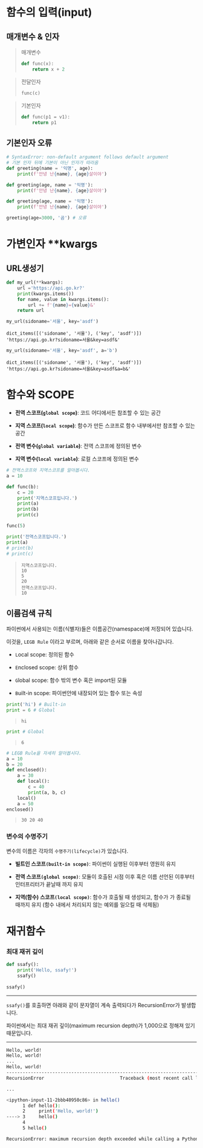 # 함수의 입력(input)

## 매개변수 & 인자 

> 매개변수
>
> ```python
> def func(x):
>     return x + 2
> ```

> 전달인자
>
> ```python
> func(c)
> ```

> 기본인자
>
> ```python
> def func(p1 = v1):
>     return p1
> ```

## 기본인자 오류

```python
# SyntaxError: non-default argument follows default argument
# 기본 인자 뒤에 기본이 아닌 인자가 따라옴
def greeting(name = '익명', age):
    print(f'안녕 난{name}, {age}살이야')
```

```python
def greeting(age, name = '익명'):
    print(f'안녕 난{name}, {age}살이야')
```

```python
def greeting(age, name = '익명'):
    print(f'안녕 난{name}, {age}살이야')
```

```python
greeting(age=3000, '곰') # 오류
```



# 가변인자 **kwargs

## URL생성기

```python
def my_url(**kwargs):
    url ='https://api.go.kr?'
    print(kwargs.items())
    for name, value in kwargs.items():
        url += f'{name}={value}&'
    return url

my_url(sidoname='서울', key='asdf')
```

```
dict_items([('sidoname', '서울'), ('key', 'asdf')])
'https://api.go.kr?sidoname=서울&key=asdf&'
```

```python
my_url(sidoname='서울', key='asdf', a='b')
```

```
dict_items([('sidoname', '서울'), ('key', 'asdf')])
'https://api.go.kr?sidoname=서울&key=asdf&a=b&'
```



# 함수와 SCOPE

* **전역 스코프(`global scope`)**: 코드 어디에서든 참조할 수 있는 공간
* **지역 스코프(`local scope`)**: 함수가 만든 스코프로 함수 내부에서만 참조할 수 있는 공간


* **전역 변수(`global variable`)**: 전역 스코프에 정의된 변수
* **지역 변수(`local variable`)**: 로컬 스코프에 정의된 변수

```python
# 전역스코프와 지역스코프를 알아봅시다.
a = 10

def func(b):
    c = 20
    print('지역스코프입니다.')
    print(a)
    print(b)
    print(c)

func(5)

print('전역스코프입니다.')
print(a)
# print(b)
# print(c)
```

>```
>지역스코프입니다.
>10
>5
>20
>전역스코프입니다.
>10
>```



## 이름검색 규칙

파이썬에서 사용되는 이름(식별자)들은 이름공간(namespace)에 저장되어 있습니다.

이것을, `LEGB Rule` 이라고 부르며, 아래와 같은 순서로 이름을 찾아나갑니다.

* `L`ocal scope: 정의된 함수


* `E`nclosed scope: 상위 함수 


* `G`lobal scope: 함수 밖의 변수 혹은 import된 모듈


* `B`uilt-in scope: 파이썬안에 내장되어 있는 함수 또는 속성

```python
print('hi') # Built-in
print = 6 # Global
```

> ```
> hi
> ```

```python
print # Global
```

> ```
> 6
> ```

```python
# LEGB Rule을 자세히 알아봅시다.
a = 10
b = 20
def enclosed():
    a = 30
    def local():
        c = 40
        print(a, b, c)
    local()
    a = 50
enclosed()
```

> ```
> 30 20 40
> ```

### 변수의 수명주기

변수의 이름은 각자의 `수명주기(lifecycle)`가 있습니다.

* **빌트인 스코프`(built-in scope)`**: 파이썬이 실행된 이후부터 영원히 유지


* **전역 스코프`(global scope)`**: 모듈이 호출된 시점 이후 혹은 이름 선언된 이후부터 인터프리터가 끝날때 까지 유지


* **지역(함수) 스코프`(local scope)`**: 함수가 호출될 때 생성되고, 함수가 가 종료될 때까지 유지 (함수 내에서 처리되지 않는 예외를 일으킬 때 삭제됨)



# 재귀함수

### 최대 재귀 깊이


```python
def ssafy():
    print('Hello, ssafy!')
    ssafy()
 
ssafy()
```
---

`ssafy()`를 호출하면 아래와 같이 문자열이 계속 출력되다가 RecursionError가 발생합니다.

파이썬에서는 최대 재귀 깊이(maximum recursion depth)가 1,000으로 정해져 있기 때문입니다.

---

```bash
Hello, world!
Hello, world!
...
Hello, world!
---------------------------------------------------------------------------
RecursionError                            Traceback (most recent call last)

...

<ipython-input-11-2bbb40950c86> in hello()
      1 def hello():
      2     print('Hello, world!')
----> 3     hello()
      4 
      5 hello()

RecursionError: maximum recursion depth exceeded while calling a Python object
```